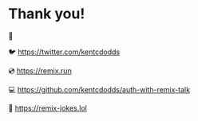 # Thank you!

👋

🐦 https://twitter.com/kentcdodds

💿 https://remix.run

💻 https://github.com/kentcdodds/auth-with-remix-talk

🚀 https://remix-jokes.lol
